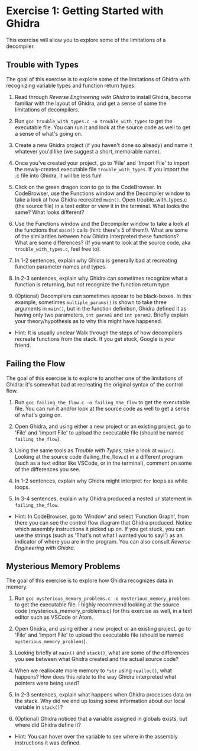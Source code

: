 # Exercise 1: Getting Started with Ghidra

This exercise will allow you to explore some of the limitations of a decompiler.

## Trouble with Types
The goal of this exercise is to explore some of the limitations of Ghidra with
recognizing variable types and function return types.

1) Read through *Reverse Engineering with Ghidra* to install Ghidra, become familiar with
the layout of Ghidra, and get a sense of some the limitations of decompilers.

2) Run `gcc trouble_with_types.c -o trouble_with_types` to get the executable file.
You can run it and look at the source code as well to get a sense of what's going on.

3) Create a new Ghidra project (if you haven't done so already) and name it
whatever you'd like (we suggest a short, memorable name).

4) Once you've created your project, go to 'File' and 'Import File' to import the
newly-created executable file `trouble_with_types`. If you import the .c file
into Ghidra, it will be less fun!

5) Click on the green dragon icon to go to the CodeBrowser. In CodeBrowser, use
the Functions window and the Decompiler window to take a look at how
Ghidra recreated `main()`. Open trouble_with_types.c (the source file) in a
text editor or view it in the terminal. What looks the same? What looks different?

6) Use the Functions window and the Decompiler window to take a look at the functions
that `main()` calls (hint: there's 5 of them!). What are some of the similarities
between how Ghidra interpreted these functions? What are some differences? (If
  you want to look at the source code, aka `trouble_with_types.c`, feel free to).

7) In 1-2 sentences, explain why Ghidra is generally bad at recreating
function parameter names and types.

8) In 2-3 sentences, explain why Ghidra can sometimes recognize
what a function is returning, but not recognize the function return type.

9) (Optional) Decompilers can sometimes appear to be black-boxes. In this example, sometimes
`multiple_params()` is shown to take three arguments in `main()`, but in the
function definition, Ghidra defined it as having only two parameters,
`int param1` and `int param2`. Briefly explain your theory/hypothesis as to why
this might have happened.
- Hint: It is usually unclear Walk through the steps of how decompilers recreate functions from the stack.
If you get stuck, Google is your friend.


## Failing the Flow
The goal of this exercise is to explore to another one of the limitations of Ghidra:
it's somewhat bad at recreating the original syntax of the control flow.

1) Run `gcc failing_the_flow.c -o failing_the_flow` to get the executable file.
You can run it and/or look at the source code as well to get a sense of what's going on.

2) Open Ghidra, and using either a new project or an existing project, go to 'File'
and 'Import File' to upload the executable file (should be named `failing_the_flow`).

3) Using the same tools as *Trouble with Types*, take a look at `main()`.
Looking at the source code (failing_the_flow.c) in a different program (such as a
  text editor like VSCode, or in the terminal), comment on some of the differences
  you see.

4) In 1-2 sentences, explain why Ghidra might interpret `for` loops as
while loops.

5) In 3-4 sentences, explain why Ghidra produced a nested `if` statement
in `failing_the_flow`.
- Hint: In CodeBrowser, go to 'Window' and select 'Function Graph', from there you
can see the control flow diagram that Ghidra produced. Notice which assembly instructions
it picked up on. If you get stuck, you can use the strings (such as 'That's not
what I wanted you to say!') as an indicator of where you are in the program. You
can also consult *Reverse Engineering with Ghidra*.

## Mysterious Memory Problems
The goal of this exercise is to explore how Ghidra recognizes data in memory.

1) Run `gcc mysterious_memory_problems.c -o mysterious_memory_problems` to get
the executable file. I highly recommend looking at the source code
(mysterious_memory_problems.c) for this exercise as well, in a text editor such as
 VSCode or Atom.

2) Open Ghidra, and using either a new project or an existing project, go to 'File'
and 'Import File' to upload the executable file (should be named
  `mysterious_memory_problems`).

3) Looking briefly at `main()` and `stack()`, what are some of the differences
you see between what Ghidra created and the actual source code?

4) When we reallocate more memory to `*str` using `realloc()`, what happens? How
does this relate to the way Ghidra interpreted what pointers were being used?

5) In 2-3 sentences, explain what happens when Ghidra processes data on the stack.
Why did we end up losing some information about our local variable in `stack()`?

6) (Optional) Ghidra noticed that a variable assigned in globals exists, but
where did Ghidra define it?
- Hint: You can hover over the variable to see where in the assembly instructions it
was defined.
